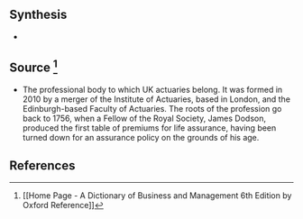 ## Synthesis
- 
## Source [^1]
- The professional body to which UK actuaries belong. It was formed in 2010 by a merger of the Institute of Actuaries, based in London, and the Edinburgh-based Faculty of Actuaries. The roots of the profession go back to 1756, when a Fellow of the Royal Society, James Dodson, produced the first table of premiums for life assurance, having been turned down for an assurance policy on the grounds of his age.
## References

[^1]: [[Home Page - A Dictionary of Business and Management 6th Edition by Oxford Reference]]